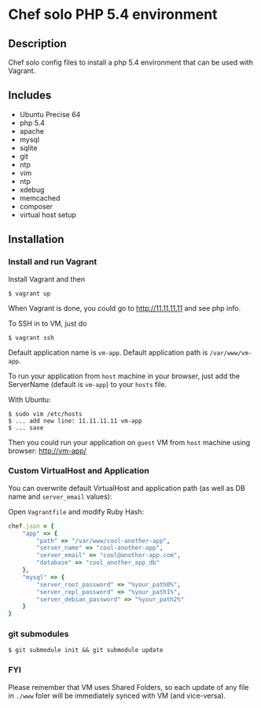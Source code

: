 # Chef solo PHP 5.4 environment

## Description

Chef solo config files to install a php 5.4 environment that can be used with Vagrant.

## Includes

* Ubuntu Precise 64
* php 5.4
* apache
* mysql
* sqlite
* git
* ntp
* vim
* ntp
* xdebug
* memcached
* composer
* virtual host setup

## Installation

### Install and run Vagrant

Install Vagrant and then

    $ vagrant up

When Vagrant is done, you could go to http://11.11.11.11 and see php info.

To SSH in to VM, just do

    $ vagrant ssh

Default application name is `vm-app`. Default application path is `/var/www/vm-app`.

To run your application from `host` machine in your browser, just add the ServerName (default is `vm-app`) to your `hosts` file.

With Ubuntu:

    $ sudo vim /etc/hosts
    $ ... add new line: 11.11.11.11 vm-app
    $ ... save

Then you could run your application on `guest` VM from `host` machine using browser: [http://vm-app/](http://vm-app/)

### Custom VirtualHost and Application

You can overwrite default VirtualHost and application path (as well as DB name and `server_email` values):

Open `Vagrantfile` and modify Ruby Hash:

```ruby
chef.json = {
	"app" => {
		"path" => "/var/www/cool-another-app",
		"server_name" => "cool-another-app",
		"server_email" => "cool@another-app.com",
		"database" => "cool_another_app_db"
	},
	"mysql" => {
		"server_root_password" => "%your_path0%",			
		"server_repl_password" => "%your_path1%",
		"server_debian_password" => "%your_path2%"
	}
}
```

### git submodules
    
    $ git submodule init && git submodule update

### FYI

Please remember that VM uses Shared Folders, so each update of any file in `./www` foler will be immediately synced with VM (and vice-versa).